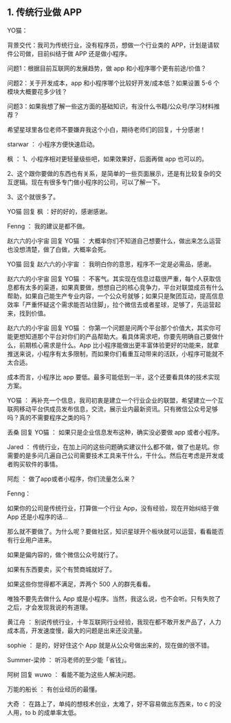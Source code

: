 ## 1. 传统行业做 APP
YO猫：

背景交代：我司为传统行业，没有程序员，想做一个行业类的 APP，计划是请软件公司做，目前纠结于做 APP 还是做小程序。

问题1：根据目前互联网的发展趋势，做 app 和小程序哪个更有前途/价值？

问题2：关于开发成本，app 和小程序哪个比较好开发/成本低？如果设置 5-6 个模块大概要花多少钱？

问题3：如果我想了解一些这方面的基础知识，有没什么书籍/公众号/学习材料推荐？

希望星球里各位老师不要嫌弃我这个小白，期待老师们的回复，十分感谢！

starwar ：  小程序方便快速启动。

枫 ：  1、小程序相对更轻量级些吧，如果效果好，后面再做 app 也可以的。

2、这个跟你要做的东西也有关系，是简单的一些页面展示，还是有比较复杂的交互逻辑。现在有很多专门做小程序的公司，可以了解一下。

3、这个就很多了。 

YO猫 回复 枫 ：好的好的，感谢感谢。

Fenng ：  我的建议是都不做。 

赵六六的小宇宙 回复 YO猫 ：  大概率你们不知道自己想要什么，做出来怎么运营也没想清楚，做了白做，大概率会死。

YO猫 回复 赵六六的小宇宙 ：  我明白你的意思，程序不一定是必需品，感谢。 

赵六六的小宇宙 回复 YO猫 ：  不客气。其实现在信息过载很严重，每个人获取信息都有太多的渠道，如果真要做，想想自己的核心竞争力，平台对联盟成员有什么帮助，如果自己能生产专业内容，一个公众号就够；如果只是聚团互动，提高信息效率「严重怀疑这个需求能否站住脚」，拉个微信去或者星球，足够了，先运营起来，找到价值。 

赵六六的小宇宙 回复 YO猫 ：  你第一个问题是问两个平台那个价值大，其实你可能更想知道那个平台对你们的产品帮助大。看具体需求吧，你要先明确自己要做什么，前期核心需求是什么。App 比小程序能做出更丰富体验更好的功能来，就拿推送来说，小程序有太多限制，而如果你们看重互动带来的活跃，小程序可能就不太合适。

成本而言，小程序比 app 要低。最多可能低到一半，这个还要看具体的技术实现方案。 

YO猫 ：  再补充一个信息，我司初衷是建立一个行业企业的联盟，希望建立一个互联网移动平台供成员发布信息，交流，展示业内最新资讯。只有微信公众号足够吗？真的不需要程序之类的吗？ 

丢桑 回复 YO猫 ：  如果只是企业信息发布这种，确实没必要做 app 或者小程序。

Jared ：  传统行业，在加上问的这些问题确实建议什么都不做，做了也是坑。你需要的是多问几遍自己公司需要技术工具来干什么，干什么。然后在考虑是开发或者购买软件的事情。

阿彪 ：  做了app或者小程序，你们流量怎么来？

Fenng：

如果你的公司是传统行业，打算做一个行业 App，没有经验，现在开始纠结于做 App 还是小程序的话…

那么就不要做了。为什么呢？要做社区，知识星球开个板块就可以运营，看看能否有行业用户进来。

如果是偏内容的，做个微信公众号就行了。

如果有东西要卖，买个有赞商城就好了。

如果这些你觉得都不满足，弄两个 500 人的群先看看。

唯独不要先去做什么 App 或是小程序。当然，我这么说，也不会听。只有失败了之后，才会发现我说的有道理。

黄江舟 ：  别说传统行业，十年互联网行业经验，我现在都不敢开发产品了，人力成本高，开发速度慢，最大的问题是出来还没流量。

sophie ：  是的，好好住这个 App 就是从公众号做出来的，现在做的很不错。 

Summer-梁帅 ：  听冯老师的至少能「省钱」。

阿树 回复 wuwo ：  看能不能为这些人解决问题。 

万能的船长 ：  有创业经历的最懂。

大奇 ：  在路上了，单纯的想枝术创业，太难了，好不容易做出东西来，to c 的没人用，to b 的成单率太低。



